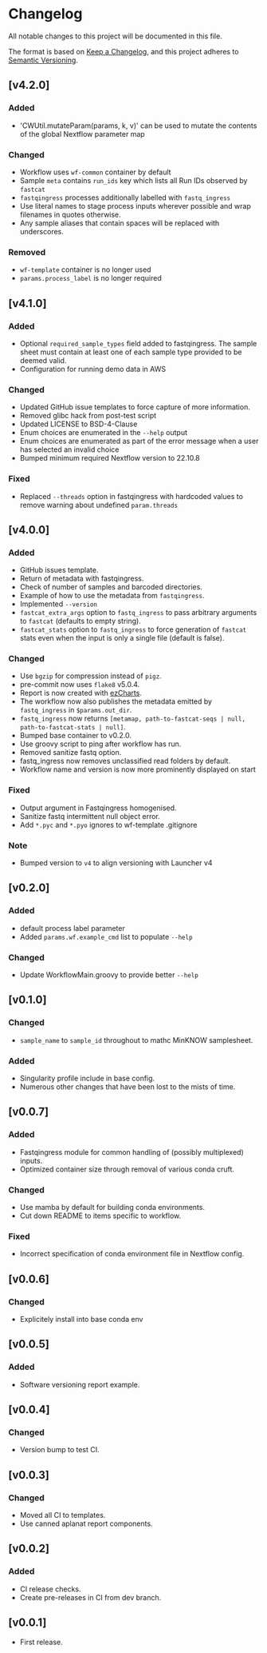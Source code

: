 # Changelog
All notable changes to this project will be documented in this file.

The format is based on [Keep a Changelog](https://keepachangelog.com/en/1.1.0/),
and this project adheres to [Semantic Versioning](https://semver.org/spec/v2.0.0.html).

## [v4.2.0]
### Added
- 'CWUtil.mutateParam(params, k, v)' can be used to mutate the contents of the global Nextflow parameter map
### Changed
- Workflow uses `wf-common` container by default
- Sample `meta` contains `run_ids` key which lists all Run IDs observed by `fastcat`
- `fastqingress` processes additionally labelled with `fastq_ingress`
- Use literal names to stage process inputs wherever possible and wrap filenames in quotes otherwise.
- Any sample aliases that contain spaces will be replaced with underscores.

### Removed
- `wf-template` container is no longer used
- `params.process_label` is no longer required

## [v4.1.0]
### Added
- Optional `required_sample_types` field added to fastqingress. The sample sheet must contain at least one of each sample type provided to be deemed valid.
- Configuration for running demo data in AWS

### Changed
- Updated GitHub issue templates to force capture of more information.
- Removed glibc hack from post-test script
- Updated LICENSE to BSD-4-Clause
- Enum choices are enumerated in the `--help` output
- Enum choices are enumerated as part of the error message when a user has selected an invalid choice
- Bumped minimum required Nextflow version to 22.10.8

### Fixed
- Replaced `--threads` option in fastqingress with hardcoded values to remove warning about undefined `param.threads`

## [v4.0.0]
### Added
- GitHub issues template.
- Return of metadata with fastqingress.
- Check of number of samples and barcoded directories.
- Example of how to use the metadata from `fastqingress`.
- Implemented `--version`
- `fastcat_extra_args` option to `fastq_ingress` to pass arbitrary arguments to `fastcat` (defaults to empty string).
- `fastcat_stats` option to `fastq_ingress` to force generation of `fastcat` stats even when the input is only a single file (default is false).

### Changed
- Use `bgzip` for compression instead of `pigz`.
- pre-commit now uses `flake8` v5.0.4.
- Report is now created with [ezCharts](https://github.com/epi2me-labs/ezcharts).
- The workflow now also publishes the metadata emitted by `fastq_ingress` in `$params.out_dir`.
- `fastq_ingress` now returns `[metamap, path-to-fastcat-seqs | null, path-to-fastcat-stats | null]`.
- Bumped base container to v0.2.0.
- Use groovy script to ping after workflow has run.
- Removed sanitize fastq option.
- fastq_ingress now removes unclassified read folders by default.
- Workflow name and version is now more prominently displayed on start

### Fixed
- Output argument in Fastqingress homogenised.
- Sanitize fastq intermittent null object error.
- Add `*.pyc` and `*.pyo` ignores to wf-template .gitignore

### Note
- Bumped version to `v4` to align versioning with Launcher v4

## [v0.2.0]
### Added
- default process label parameter
- Added `params.wf.example_cmd` list to populate `--help`

### Changed
- Update WorkflowMain.groovy to provide better `--help`

## [v0.1.0]
### Changed
- `sample_name` to `sample_id` throughout to mathc MinKNOW samplesheet.

### Added
- Singularity profile include in base config.
- Numerous other changes that have been lost to the mists of time.

## [v0.0.7]
### Added
- Fastqingress module for common handling of (possibly multiplexed) inputs.
- Optimized container size through removal of various conda cruft.

### Changed
- Use mamba by default for building conda environments.
- Cut down README to items specific to workflow.

### Fixed
- Incorrect specification of conda environment file in Nextflow config.

## [v0.0.6]
### Changed
- Explicitely install into base conda env

## [v0.0.5]
### Added
- Software versioning report example.

## [v0.0.4]
### Changed
- Version bump to test CI.

## [v0.0.3]
### Changed
- Moved all CI to templates.
- Use canned aplanat report components.

## [v0.0.2]
### Added
- CI release checks.
- Create pre-releases in CI from dev branch.

## [v0.0.1]
* First release.

